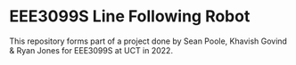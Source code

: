 # EEE3099S Line Following Robot
This repository forms part of a project done by Sean Poole, Khavish Govind & Ryan Jones for EEE3099S at UCT in 2022.
